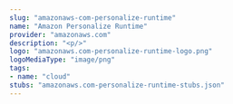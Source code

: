 ```yaml
---
slug: "amazonaws-com-personalize-runtime"
name: "Amazon Personalize Runtime"
provider: "amazonaws.com"
description: "<p/>"
logo: "amazonaws.com-personalize-runtime-logo.png"
logoMediaType: "image/png"
tags:
- name: "cloud"
stubs: "amazonaws.com-personalize-runtime-stubs.json"
---
```

